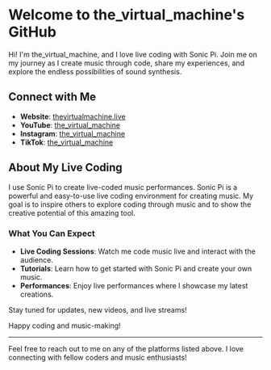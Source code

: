 # Welcome to the_virtual_machine's GitHub

Hi! I'm the_virtual_machine, and I love live coding with Sonic Pi. Join me on my journey as I create music through code, share my experiences, and explore the endless possibilities of sound synthesis.

## Connect with Me

- **Website**: [thevirtualmachine.live](https://thevirtualmachine.live)
- **YouTube**: [the_virtual_machine](https://www.youtube.com/channel/your-channel-id)
- **Instagram**: [the_virtual_machine](https://www.instagram.com/the_virtual_machine)
- **TikTok**: [the_virtual_machine](https://www.tiktok.com/@the_virtual_machine)

## About My Live Coding

I use Sonic Pi to create live-coded music performances. Sonic Pi is a powerful and easy-to-use live coding environment for creating music. My goal is to inspire others to explore coding through music and to show the creative potential of this amazing tool.

### What You Can Expect

- **Live Coding Sessions**: Watch me code music live and interact with the audience.
- **Tutorials**: Learn how to get started with Sonic Pi and create your own music.
- **Performances**: Enjoy live performances where I showcase my latest creations.

Stay tuned for updates, new videos, and live streams!

Happy coding and music-making!

---

Feel free to reach out to me on any of the platforms listed above. I love connecting with fellow coders and music enthusiasts!
